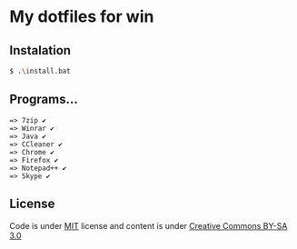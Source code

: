 # My dotfiles for win

## Instalation

```bash
$ .\install.bat
```

## Programs...

```
=> 7zip ✔
=> Winrar ✔
=> Java ✔
=> CCleaner ✔
=> Chrome ✔
=> Firefox ✔
=> Notepad++ ✔
=> Skype ✔
```

## License

Code is under [MIT](http://davidsonfellipe.mit-license.org) license and content is under [Creative Commons BY-SA 3.0](http://creativecommons.org/licenses/by-sa/3.0/deed.en_US)
